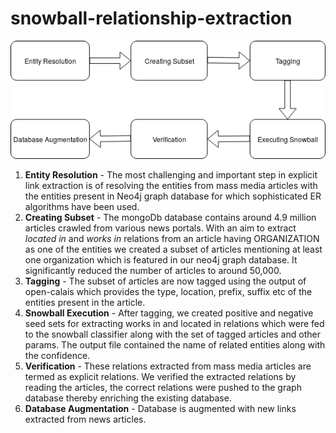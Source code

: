 # snowball-relationship-extraction
![Snowball Flowchart](/snowball_flowchart.png)
1. **Entity Resolution** - The most challenging and important step in explicit link extraction is of resolving the entities from mass media articles with the entities present in Neo4j graph database for which sophisticated ER algorithms have been used. 
1. **Creating Subset** - The mongoDb database contains around 4.9 million articles crawled from various news portals. With an aim to extract *located in* and *works in* relations from an article having ORGANIZATION as one of the entities we created a subset of articles mentioning at least one organization which is featured in our neo4j graph database. It significantly reduced the number of articles to around 50,000.
1. **Tagging** - The subset of articles are now tagged using the output of open-calais which provides the type, location, prefix, suffix etc of the entities present in the article.
1. **Snowball Execution** - After tagging, we created positive and negative seed sets for extracting works in and located in relations which were fed to the snowball classifier along with the set of tagged articles and other params. The output file contained the name of related entities along with the confidence.
1. **Verification** - These relations extracted from mass media articles are termed as explicit relations. We verified the extracted relations by reading the articles, the correct relations were pushed to the graph database thereby enriching the existing database.
1. **Database Augmentation** - Database is augmented with new links extracted from news articles.    

